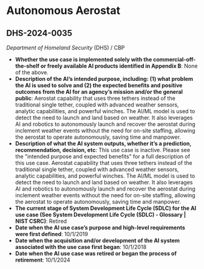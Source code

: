 # Autonomous Aerostat
## DHS-2024-0035
_Department of Homeland Security_ (DHS) / CBP


+ **Whether the use case is implemented solely with the commercial-off-the-shelf or freely available AI products identified in Appendix B**: None of the above.
+ **Description of the AI’s intended purpose, including: (1) what problem the AI is used to solve and (2) the expected benefits and positive outcomes from the AI for an agency’s mission and/or the general public**: Aerostat capability that uses three tethers instead of the traditional single tether, coupled with advanced weather sensors, analytic capabilities, and powerful winches. The AI/ML model is used to detect the need to launch and land based on weather. It also leverages AI and robotics to autonomously launch and recover the aerostat during inclement weather events without the need for on-site staffing, allowing the aerostat to operate autonomously, saving time and manpower.
+ **Description of what the AI system outputs, whether it’s a prediction, recommendation, decision, etc**: This use case is inactive. Please see the "intended purpose and expected benefits" for a full description of this use case.
Aerostat capability that uses three tethers instead of the traditional single tether, coupled with advanced weather sensors, analytic capabilities, and powerful winches. The AI/ML model is used to detect the need to launch and land based on weather. It also leverages AI and robotics to autonomously launch and recover the aerostat during inclement weather events without the need for on-site staffing, allowing the aerostat to operate autonomously, saving time and manpower. 
+ **The current stage of System Development Life Cycle (SDLC) for the AI use case (See System Development Life Cycle (SDLC) - Glossary | NIST CSRC)**: Retired
+ **Date when the AI use case’s purpose and high-level requirements were first defined**: 10/1/2019
+ **Date when the acquisition and/or development of the AI system associated with the use case first began**: 10/1/2018
+ **Date when the AI use case was retired or began the process of retirement**: 10/1/2024